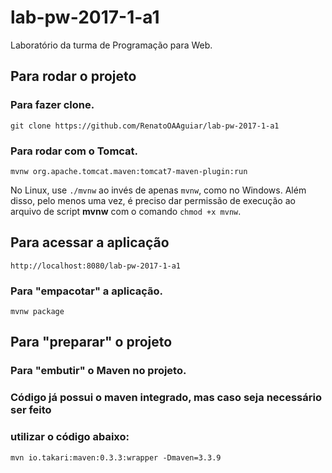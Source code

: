 # lab-pw-2017-1-a1

Laboratório da turma de Programação para Web.

## Para rodar o projeto

### Para fazer clone.

`git clone https://github.com/RenatoOAAguiar/lab-pw-2017-1-a1`

### Para rodar com o Tomcat.

`mvnw org.apache.tomcat.maven:tomcat7-maven-plugin:run`

No Linux, use `./mvnw` ao invés de apenas `mvnw`, como no Windows. Além disso, pelo menos uma vez, é preciso dar permissão de execução ao arquivo de script **mvnw** com o comando `chmod +x mvnw`.

## Para acessar a aplicação

`http://localhost:8080/lab-pw-2017-1-a1`

### Para "empacotar" a aplicação.

`mvnw package`

## Para "preparar" o projeto

### Para "embutir" o Maven no projeto.

### Código já possui o maven integrado, mas caso seja necessário ser feito
### utilizar o código abaixo:

`mvn io.takari:maven:0.3.3:wrapper -Dmaven=3.3.9`

# 
